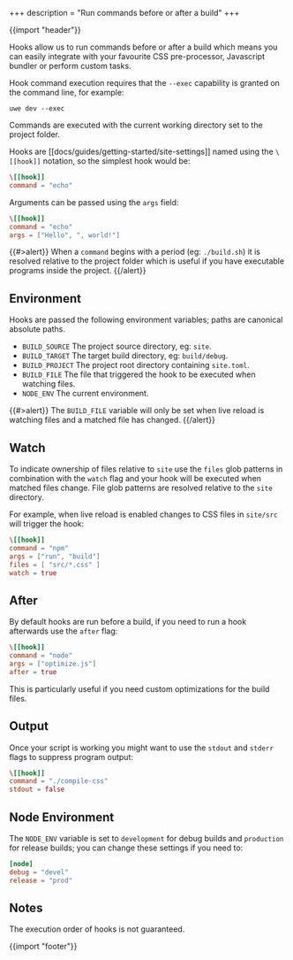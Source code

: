 +++
description = "Run commands before or after a build"
+++

{{import "header"}}

Hooks allow us to run commands before or after a build which means you can easily integrate with your favourite CSS pre-processor, Javascript bundler or perform custom tasks.

Hook command execution requires that the `--exec` capability is granted on the command line, for example:

```text
uwe dev --exec
```

Commands are executed with the current working directory set to the project folder.

Hooks are [[docs/guides/getting-started/site-settings]] named using the `\[[hook]]` notation, so the simplest hook would be:

```toml
\[[hook]]
command = "echo"
```

Arguments can be passed using the `args` field:

```toml
\[[hook]]
command = "echo"
args = ["Hello", ", world!"]
```

{{#>alert}}
When a `command` begins with a period (eg: `./build.sh`) it is resolved relative to the project folder which is useful if you have executable programs inside the project.
{{/alert}}

## Environment

Hooks are passed the following environment variables; paths are canonical absolute paths.

* `BUILD_SOURCE` The project source directory, eg: `site`.
* `BUILD_TARGET` The target build directory, eg: `build/debug`.
* `BUILD_PROJECT` The project root directory containing `site.toml`.
* `BUILD_FILE` The file that triggered the hook to be executed when watching files.
* `NODE_ENV` The current environment.

{{#>alert}}
The `BUILD_FILE` variable will only be set when live reload is watching files and a matched file has changed.
{{/alert}}

## Watch

To indicate ownership of files relative to `site` use the `files` glob patterns in combination with the `watch` flag and your hook will be executed when matched files change. File glob patterns are resolved relative to the `site` directory.

For example, when live reload is enabled changes to CSS files in `site/src` will trigger the hook:

```toml
\[[hook]]
command = "npm"
args = ["run", "build"]
files = [ "src/*.css" ]
watch = true
```

## After

By default hooks are run before a build, if you need to run a hook afterwards use the `after` flag:

```toml
\[[hook]]
command = "node"
args = ["optimize.js"]
after = true
```

This is particularly useful if you need custom optimizations for the build files.

## Output

Once your script is working you might want to use the `stdout` and `stderr` flags to suppress program output:

```toml
\[[hook]]
command = "./compile-css"
stdout = false
```

## Node Environment

The `NODE_ENV` variable is set to `development` for debug builds and `production` for release builds; you can change these settings if you need to:

```toml
[node]
debug = "devel"
release = "prod"
```

## Notes

The execution order of hooks is not guaranteed.

{{import "footer"}}
